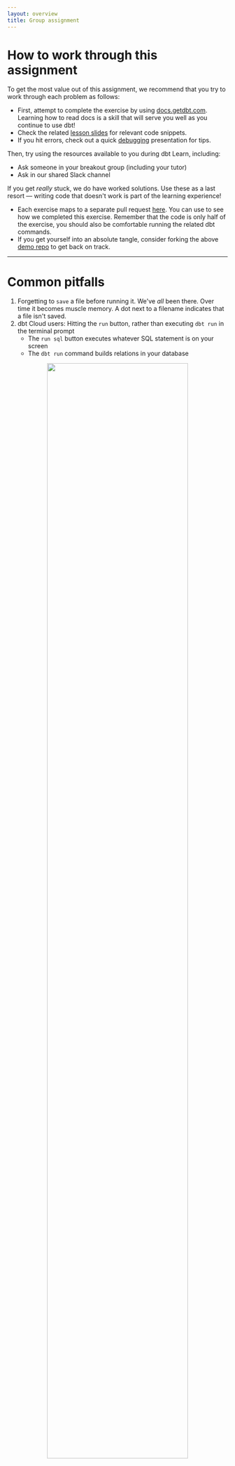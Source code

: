 ```yaml
---
layout: overview
title: Group assignment
---
```


# How to work through this assignment

To get the most value out of this assignment, we recommend that you try to work through each problem as follows:
* First, attempt to complete the exercise by using [docs.getdbt.com](https://docs.getdbt.com/). Learning how to read docs is a skill that will serve you well as you continue to use dbt!
* Check the related [lesson slides](https://learn.getdbt.com/lessons) for relevant code snippets.
* If you hit errors, check out a quick [debugging](debugging) presentation for tips.

Then, try using the resources available to you during dbt Learn, including:
* Ask someone in your breakout group (including your tutor)
* Ask in our shared Slack channel

If you get _really_ stuck, we do have worked solutions. Use these as a last resort — writing code that doesn't work is part of the learning experience!
* Each exercise maps to a separate pull request [here](https://github.com/fishtown-analytics/dbt-learn-demo/pulls?q=is%3Apr+is%3Amerged+). You can use to see how we completed this exercise. Remember that the code is only half of the exercise, you should also be comfortable running the related dbt commands.
* If you get yourself into an absolute tangle, consider forking the above [demo repo](https://github.com/fishtown-analytics/dbt-learn-demo/) to get back on track.

---

# Common pitfalls

1. Forgetting to `save` a file before running it. We've _all_ been there. Over time it becomes muscle memory. A dot next to a filename indicates that a file isn't saved.
2. dbt Cloud users: Hitting the `run` button, rather than executing `dbt run` in the terminal prompt
    * The `run sql` button executes whatever SQL statement is on your screen
    * The `dbt run` command builds relations in your database
<center>
<img src="/ui/img{{page.id}}/run-sql-vs-dbt-run.png" style="width: 80%;">
</center>

---

# Prerequisites

Before going further, make sure:
1. You have completed the [pre-work](https://docs.getdbt.com/learn/setting-up/)
2. You have added an `orders` or `fct_orders` model to your project (from [this morning's session](dbt-fundamentals#working-session))
3. Your project is in a repository owned by your personal GitHub account, and is set to public
4. You can run `dbt run` and `dbt test` without any errors

If you need any help with these, please let us know.

---

# Follow a git flow
For each exercise, we recommend you follow a git flow.
1. Checkout a new branch¹:
    - **dbt CLI:** In the terminal: `git checkout -b name-of-exercise`
    - **dbt Cloud:** Click the `create a new branch` button (see below)
2. Make your changes, ensure they work, and then commit your changes¹
3. Open up a pull request²
    - Navigate to your repository in GitHub
    - Click the "New pull request" button
4. [Bonus] Assign it to a classmate to review:
    - You will need to add your classmate as a [collaborator](https://help.github.jp/enterprise/2.11/user/articles/inviting-collaborators-to-a-personal-repository/)
<center>
<img src="/ui/img{{page.id}}/create-new-branch.png" style="width: 50%;">
</center>

¹Stuck on what to name your branch or what a good commit message it? We've got a [guide for that](https://github.com/fishtown-analytics/corp/blob/master/git-guide.md)!
²Check out our tips on good pull requests [here](pull-requests)

---

### 1. Refactor your project

_This exercise is optional — feel free to come back to it as a bonus exercise._

Based on our discussion in [Designing a data dbt project](dbt-project-design), refactor your project to be consistent with how we (Fishtown) structure our dbt projects. Consider
* model naming
* organization within directories

#### Related resources:
* [Discourse article on structuring projects](https://discourse.getdbt.com/t/how-we-structure-our-dbt-projects/355)

### 2. Add more tests to your project

* Ensure that your `fct_orders` / `orders` model has at least one test on it (and it passes)

#### Related resources:
* [docs.getdbt.com](https://docs.getdbt.com/docs/testing#section-schema-tests)

### 3. Add sources to your project
* Add `sources` for our two data sources: `jaffle_shop` and `stripe`
* Update your `raw.<schema>.<table>` references in your models with {% raw %}`{{ source() }}`{% endraw %} functions
* Add a freshness block to at least one source (find a table that has a column that indicates when the row was loaded), and snapshot the freshness
* Add tests to these sources, and try running these tests

#### Related resources:
* [docs.getdbt.com](https://docs.getdbt.com/docs/using-sources)

### 4. Add documentation to your project
* Add a description for one (or all!) of the following:
    * a model
    * a source
    * a column
* Use a docs block for one of your descriptions
* [dbt CLI users only] Generate the documentation website locally

#### Related resources
* [docs.getdbt.com](https://docs.getdbt.com/docs/documentation)

---

# Additional exercises
If you get through the above exercises, feel free to keep going with these 👇

### Set up your dbt project to run on a schedule and in CI
* Create a deployment environment (related [tutorial](https://docs.getdbt.com/tutorial/deploy-your-project/))
* Create a job that runs on a schedule
* Set up continuous integration for the job (related [docs](https://docs.getdbt.com/tutorial/deploy-your-project/))

### Polish your project
* Skip ahead to tomorrow's lesson on [polishing a dbt project](polish-project), and try implementing some of these recommendations in your own project!
* If you just implemented CI, confirm that you get a ✅ on your PR before merging it

### Ask for a tutor review!
* If you've finished this assignment and want some feedback on code style, ask your tutor to review your work.
* Or, if you're already using dbt, use this time to get some feedback on your company's dbt project.
